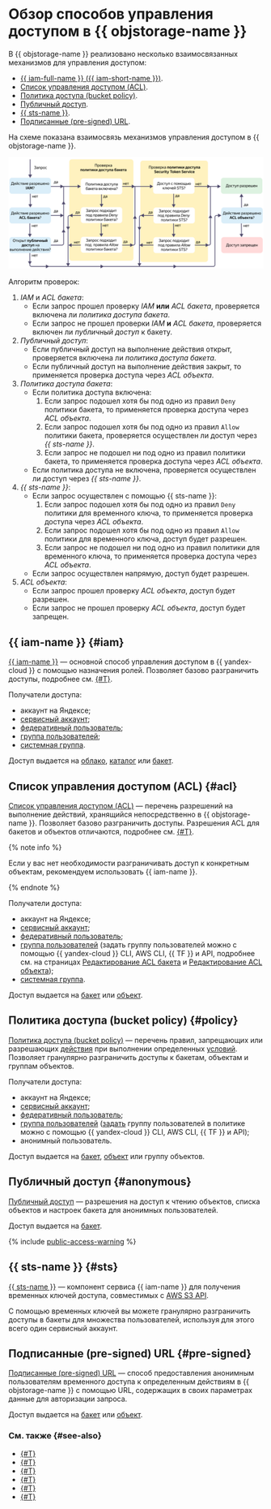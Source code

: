 # Обзор способов управления доступом в {{ objstorage-name }}

В {{ objstorage-name }} реализовано несколько взаимосвязанных механизмов для управления доступом:
* [{{ iam-full-name }} ({{ iam-short-name }})](#iam).
* [Список управления доступом (ACL)](#acl).
* [Политика доступа (bucket policy)](#policy).
* [Публичный доступ](#anonymous).
* [{{ sts-name }}](#sts).
* [Подписанные (pre-signed) URL](#pre-signed).

На схеме показана взаимосвязь механизмов управления доступом в {{ objstorage-name }}.

![access-scheme](../../_assets/storage/access-scheme.svg)

Алгоритм проверок:

1. _IAM_ и _ACL бакета_:
    * Если запрос прошел проверку _IAM_ **или** _ACL бакета_, проверяется включена ли _политика доступа бакета_.
    * Если запрос не прошел проверки _IAM_ **и** _ACL бакета_, проверяется включен ли _публичный доступ_ к бакету.
1. _Публичный доступ_:
    * Если публичный доступ на выполнение действия открыт, проверяется включена ли _политика доступа бакета_.
    * Если публичный доступ на выполнение действия закрыт, то применяется проверка доступа через _ACL объекта_.
1. _Политика доступа бакета_:
    * Если политика доступа включена:
      1. Если запрос подошел хотя бы под одно из правил `Deny` политики бакета, то применяется проверка доступа через _ACL объекта_.
      1. Если запрос подошел хотя бы под одно из правил `Allow` политики бакета, проверяется осуществлен ли доступ через _{{ sts-name }}_.
      1. Если запрос не подошел ни под одно из правил политики бакета, то применяется проверка доступа через _ACL объекта_.
    * Если политика доступа не включена, проверяется осуществлен ли доступ через _{{ sts-name }}_.
1. _{{ sts-name }}_:
    * Если запрос осуществлен с помощью {{ sts-name }}:
      1. Если запрос подошел хотя бы под одно из правил `Deny` политики для временного ключа, то применяется проверка доступа через _ACL объекта_.
      1. Если запрос подошел хотя бы под одно из правил `Allow` политики для временного ключа, доступ будет разрешен.
      1. Если запрос не подошел ни под одно из правил политики для временного ключа, то применяется проверка доступа через _ACL объекта_.
    * Если запрос осуществлен напрямую, доступ будет разрешен.
1. _ACL объекта_:
    * Если запрос прошел проверку _ACL объекта_, доступ будет разрешен.
    * Если запрос не прошел проверку _ACL объекта_, доступ будет запрещен.

## {{ iam-name }} {#iam}

[{{ iam-name }}](./index.md) — основной способ управления доступом в {{ yandex-cloud }} с помощью назначения ролей. Позволяет базово разграничить доступы, подробнее см. [{#T}](./index.md#roles-list).

Получатели доступа: 
* аккаунт на Яндексе;
* [сервисный аккаунт](../../iam/concepts/users/service-accounts.md);
* [федеративный пользователь](../../iam/concepts/federations.md);
* [группа пользователей](../../organization/operations/manage-groups.md);
* [системная группа](../../iam/concepts/access-control/system-group.md).

Доступ выдается на [облако](../../resource-manager/concepts/resources-hierarchy.md#cloud), [каталог](../../resource-manager/concepts/resources-hierarchy.md#folder) или [бакет](../concepts/bucket.md).

## Список управления доступом (ACL) {#acl}

[Список управления доступом (ACL)](./acl.md) — перечень разрешений на выполнение действий, хранящийся непосредственно в {{ objstorage-name }}. Позволяет базово разграничить доступы. Разрешения ACL для бакетов и объектов отличаются, подробнее см. [{#T}](./acl.md#permissions-types).

{% note info %}

Если у вас нет необходимости разграничивать доступ к конкретным объектам, рекомендуем использовать {{ iam-name }}.

{% endnote %}

Получатели доступа: 
* аккаунт на Яндексе;
* [сервисный аккаунт](../../iam/concepts/users/service-accounts.md);
* [федеративный пользователь](../../iam/concepts/federations.md);
* [группа пользователей](../../organization/operations/manage-groups.md) (задать группу пользователей можно с помощью {{ yandex-cloud }} CLI, AWS CLI, {{ TF }} и API, подробнее см. на страницах [Редактирование ACL бакета](../operations/buckets/edit-acl.md) и [Редактирование ACL объекта](../operations/objects/edit-acl.md));
* [системная группа](../../iam/concepts/access-control/system-group.md).

Доступ выдается на [бакет](../concepts/bucket.md) или [объект](../concepts/object.md).

## Политика доступа (bucket policy) {#policy}

[Политика доступа (bucket policy)](./policy.md) — перечень правил, запрещающих или разрешающих [действия](../s3/api-ref/policy/actions.md) при выполнении определенных [условий](../s3/api-ref/policy/conditions.md). Позволяет гранулярно разграничить доступы к бакетам, объектам и группам объектов.

Получатели доступа: 
* аккаунт на Яндексе;
* [сервисный аккаунт](../../iam/concepts/users/service-accounts.md);
* [федеративный пользователь](../../iam/concepts/federations.md);
* [группа пользователей](../../organization/concepts/groups.md) ([задать](../operations/buckets/policy.md) группу пользователей в политике можно с помощью {{ yandex-cloud }} CLI, AWS CLI, {{ TF }} и API);
* анонимный пользователь.

Доступ выдается на [бакет](../concepts/bucket.md), [объект](../concepts/object.md) или группу объектов.

## Публичный доступ {#anonymous}

[Публичный доступ](./public-access.md) — разрешения на доступ к чтению объектов, списка объектов и настроек бакета для анонимных пользователей.

Доступ выдается на [бакет](../concepts/bucket.md).

{% include [public-access-warning](../../_includes/storage/security/public-access-warning.md) %}

## {{ sts-name }} {#sts}

[{{ sts-name }}](./sts.md) — компонент сервиса {{ iam-name }} для получения временных ключей доступа, совместимых с [AWS S3 API](../s3/index.md).

С помощью временных ключей вы можете гранулярно разграничить доступы в бакеты для множества пользователей, используя для этого всего один сервисный аккаунт.

## Подписанные (pre-signed) URL {#pre-signed}

[Подписанные (pre-signed) URL](./pre-signed-urls.md) — способ предоставления анонимным пользователям временного доступа к определенным действиям в {{ objstorage-name }} с помощью URL, содержащих в своих параметрах данные для авторизации запроса.

Доступ выдается на [бакет](../concepts/bucket.md) или [объект](../concepts/object.md).

### См. также {#see-also}

* [{#T}](../operations/buckets/iam-access.md)
* [{#T}](../operations/buckets/edit-acl.md)
* [{#T}](../operations/objects/edit-acl.md)
* [{#T}](../operations/buckets/policy.md)
* [{#T}](../operations/buckets/bucket-availability.md)
* [{#T}](../operations/buckets/create-sts-key.md)